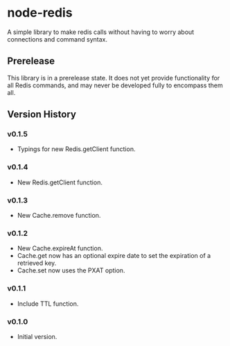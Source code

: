 # node-redis
A simple library to make redis calls without having to worry about connections and command syntax.

## Prerelease
This library is in a prerelease state.  It does not yet provide functionality for all Redis commands, and may never be developed fully to encompass them all.

## Version History

### v0.1.5
* Typings for new Redis.getClient function.

### v0.1.4
* New Redis.getClient function.

### v0.1.3
* New Cache.remove function.

### v0.1.2
* New Cache.expireAt function.
* Cache.get now has an optional expire date to set the expiration of a retrieved key.
* Cache.set now uses the PXAT option.

### v0.1.1
* Include TTL function.

### v0.1.0
* Initial version.
